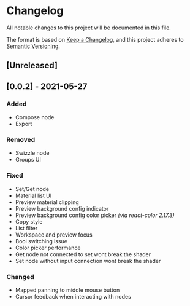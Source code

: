 # Changelog
All notable changes to this project will be documented in this file.

The format is based on [Keep a Changelog](https://keepachangelog.com/en/1.0.0/),
and this project adheres to [Semantic Versioning](https://semver.org/spec/v2.0.0.html).

## [Unreleased]

## [0.0.2] - 2021-05-27
### Added
- Compose node
- Export

### Removed
- Swizzle node
- Groups UI

### Fixed
- Set/Get node
- Material list UI
- Preview material clipping
- Preview background config indicator
- Preview background config color picker _(via react-color 2.17.3)_
- Copy style
- List filter
- Workspace and preview focus
- Bool switching issue
- Color picker performance
- Get node not connected to set wont break the shader
- Set node without input connection wont break the shader


### Changed
- Mapped panning to middle mouse button
- Cursor feedback when interacting with nodes

